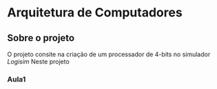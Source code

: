 # Arquitetura de Computadores

## Sobre o projeto
O projeto consite na criação de um processador de 4-bits no simulador *Logisim*
Neste projeto
### Aula1

